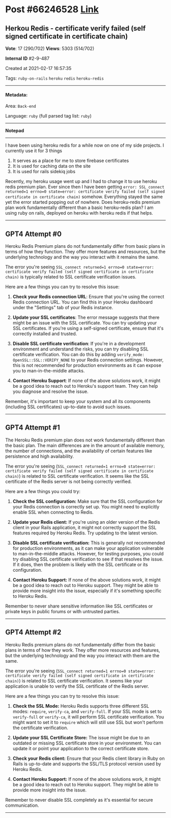 
# Post \#66246528 [Link](https://stackoverflow.com/questions/66246528/)

## Herkou Redis - certificate verify failed (self signed certificate in certificate chain)

**Vote**: 17 (290/702) **Views**: 5303 (514/702) 

**Internal ID** \#2-9-487

Created at 2021-02-17 16:57:35

Tags: `ruby-on-rails` `heroku` `redis` `heroku-redis`

----------

#### Metadata:

Area: `Back-end`

Language: `ruby` (full parsed tag list: `ruby`)

----------

**Notepad**


----------

I have been using heroku redis for a while now on one of my side projects. I currently use it for 3 things

1. It serves as a place for me to store firebase certificates
2. It is used for caching data on the site
3. It is used for rails sidekiq jobs


Recently, my heroku usage went up and I had to change it to use heroku redis premium plan. Ever since then I have been getting `error: SSL_connect returned=1 errno=0 state=error: certificate verify failed (self signed certificate in certificate chain)` somehow. Everything stayed the same yet the error started popping out of nowhere.
Does heroku-redis premium plan work fundamentally different than a basic heroku-redis plan?
I am using ruby on rails, deployed on heroku with heroku redis if that helps.


----------
        
## GPT4 Attempt \#0

Heroku Redis Premium plans do not fundamentally differ from basic plans in terms of how they function. They offer more features and resources, but the underlying technology and the way you interact with it remains the same. 

The error you're seeing `SSL_connect returned=1 errno=0 state=error: certificate verify failed (self signed certificate in certificate chain)` is typically related to SSL certificate verification issues. 

Here are a few things you can try to resolve this issue:

1. **Check your Redis connection URL**: Ensure that you're using the correct Redis connection URL. You can find this in your Heroku dashboard under the "Settings" tab of your Redis instance. 

2. **Update your SSL certificates**: The error message suggests that there might be an issue with the SSL certificate. You can try updating your SSL certificates. If you're using a self-signed certificate, ensure that it's correctly installed and trusted.

3. **Disable SSL certificate verification**: If you're in a development environment and understand the risks, you can try disabling SSL certificate verification. You can do this by adding `verify_mode: OpenSSL::SSL::VERIFY_NONE` to your Redis connection settings. However, this is not recommended for production environments as it can expose you to man-in-the-middle attacks.

4. **Contact Heroku Support**: If none of the above solutions work, it might be a good idea to reach out to Heroku's support team. They can help you diagnose and resolve the issue.

Remember, it's important to keep your system and all its components (including SSL certificates) up-to-date to avoid such issues.

--------

## GPT4 Attempt \#1

The Heroku Redis premium plan does not work fundamentally different than the basic plan. The main differences are in the amount of available memory, the number of connections, and the availability of certain features like persistence and high availability.

The error you're seeing (`SSL_connect returned=1 errno=0 state=error: certificate verify failed (self signed certificate in certificate chain)`) is related to SSL certificate verification. It seems like the SSL certificate of the Redis server is not being correctly verified.

Here are a few things you could try:

1. **Check the SSL configuration:** Make sure that the SSL configuration for your Redis connection is correctly set up. You might need to explicitly enable SSL when connecting to Redis.

2. **Update your Redis client:** If you're using an older version of the Redis client in your Rails application, it might not correctly support the SSL features required by Heroku Redis. Try updating to the latest version.

3. **Disable SSL certificate verification:** This is generally not recommended for production environments, as it can make your application vulnerable to man-in-the-middle attacks. However, for testing purposes, you could try disabling SSL certificate verification to see if that resolves the issue. If it does, then the problem is likely with the SSL certificate or its configuration.

4. **Contact Heroku Support:** If none of the above solutions work, it might be a good idea to reach out to Heroku support. They might be able to provide more insight into the issue, especially if it's something specific to Heroku Redis.

Remember to never share sensitive information like SSL certificates or private keys in public forums or with untrusted parties.

--------

## GPT4 Attempt \#2

Heroku Redis premium plans do not fundamentally differ from the basic plans in terms of how they work. They offer more resources and features, but the underlying technology and the way you interact with them are the same.

The error you're seeing (`SSL_connect returned=1 errno=0 state=error: certificate verify failed (self signed certificate in certificate chain)`) is related to SSL certificate verification. It seems like your application is unable to verify the SSL certificate of the Redis server.

Here are a few things you can try to resolve this issue:

1. **Check the SSL Mode:** Heroku Redis supports three different SSL modes: `require`, `verify-ca`, and `verify-full`. If your SSL mode is set to `verify-full` or `verify-ca`, it will perform SSL certificate verification. You might want to set it to `require` which will still use SSL but won't perform the certificate verification.

2. **Update your SSL Certificate Store:** The issue might be due to an outdated or missing SSL certificate store in your environment. You can update it or point your application to the correct certificate store.

3. **Check your Redis client:** Ensure that your Redis client library in Ruby on Rails is up-to-date and supports the SSL/TLS protocol version used by Heroku Redis.

4. **Contact Heroku Support:** If none of the above solutions work, it might be a good idea to reach out to Heroku support. They might be able to provide more insight into the issue.

Remember to never disable SSL completely as it's essential for secure communication.

--------
